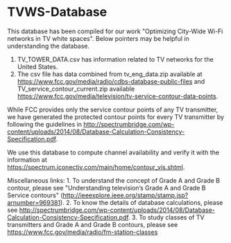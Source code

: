 # TVWS-Database
This database has been compiled for our work "Optimizing City-Wide Wi-Fi networks in TV white spaces". Below pointers may be helpful in understanding the database.

1. TV_TOWER_DATA.csv has information related to TV networks for the United States.
2. The csv file has data combined from tv_eng_data.zip available at https://www.fcc.gov/media/radio/cdbs-database-public-files and TV_service_contour_current.zip available https://www.fcc.gov/media/television/tv-service-contour-data-points.

While FCC provides only the service contour points of any TV transmitter, we have generated the protected contour points for every TV transmitter by following the guidelines in http://spectrumbridge.com/wp-content/uploads/2014/08/Database-Calculation-Consistency-Specification.pdf. 

We use this database to compute channel availability and verify it with the information at https://spectrum.iconectiv.com/main/home/contour_vis.shtml. 

Miscellaneous links:
    1. To understand the concept of Grade A and Grade B contour, please see "Understanding television’s Grade A and Grade B Service contours" (http://ieeexplore.ieee.org/stamp/stamp.jsp?arnumber=969381). 
    2. To know the details of database calculations, please see http://spectrumbridge.com/wp-content/uploads/2014/08/Database-Calculation-Consistency-Specification.pdf. 
    3. To study classes of TV transmitters and Grade A and Grade B contours, please see https://www.fcc.gov/media/radio/fm-station-classes










